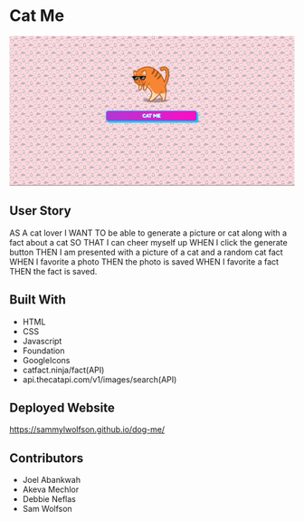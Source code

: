 # Cat Me

![Screenshot (26)](./assets/images/Screenshot%20(35).png)

## User Story
AS A cat lover
I WANT TO be able to generate a picture or cat along with a fact about a cat
SO THAT I can cheer myself up
WHEN I click the generate button THEN I am presented with a picture of a cat and a random cat fact
WHEN I favorite a photo THEN the photo is saved
WHEN I favorite a fact THEN the fact is saved.

## Built With
* HTML
* CSS 
* Javascript
* Foundation
* GoogleIcons
* catfact.ninja/fact(API)
* api.thecatapi.com/v1/images/search(API)

## Deployed Website
https://sammylwolfson.github.io/dog-me/

## Contributors
* Joel Abankwah
* Akeva Mechlor
* Debbie Neflas
* Sam Wolfson
